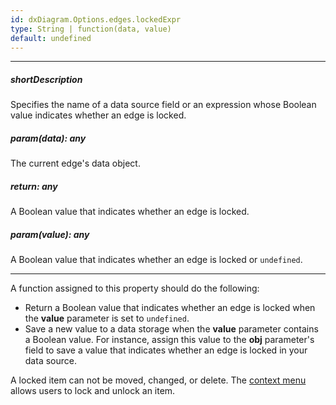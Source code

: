 ```yaml
---
id: dxDiagram.Options.edges.lockedExpr
type: String | function(data, value)
default: undefined
---
```

---
##### shortDescription
Specifies the name of a data source field or an expression whose Boolean value indicates whether an edge is locked.

##### param(data): any
The current edge's data object.

##### return: any
A Boolean value that indicates whether an edge is locked.

##### param(value): any
A Boolean value that indicates whether an edge is locked or `undefined`.

---
A function assigned to this property should do the following:

* Return a Boolean value that indicates whether an edge is locked when the **value** parameter is set to `undefined`.
* Save a new value to a data storage when the **value** parameter contains a Boolean value. For instance, assign this value to the **obj** parameter's field to save a value that indicates whether an edge is locked in your data source.

A locked item can not be moved, changed, or delete. The [context menu](/concepts/05%20UI%20Components/Diagram/30%20Diagram%20Tools.md '/Documentation/Guide/UI_Components/Diagram/Diagram_Tools/') allows users to lock and unlock an item.
